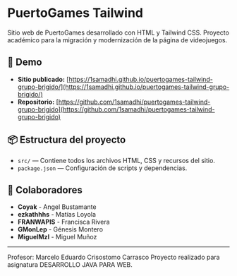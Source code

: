 # PuertoGames Tailwind

Sitio web de PuertoGames desarrollado con HTML y Tailwind CSS. Proyecto académico para la migración y modernización de la página de videojuegos.

## 🚀 Demo

- **Sitio publicado:** [https://1samadhi.github.io/puertogames-tailwind-grupo-brigido/](https://1samadhi.github.io/puertogames-tailwind-grupo-brigido/)
- **Repositorio:** [https://github.com/1samadhi/puertogames-tailwind-grupo-brigido](https://github.com/1samadhi/puertogames-tailwind-grupo-brigido)

## 📦 Estructura del proyecto

- `src/` — Contiene todos los archivos HTML, CSS y recursos del sitio.
- `package.json` — Configuración de scripts y dependencias.

## 👥 Colaboradores

- **Coyak** - Angel Bustamante
- **ezkathhhs** - Matías Loyola
- **FRANWAPIS** - Francisca Rivera
- **GMonLep** - Génesis Montero
- **MiguelMzl** - Miguel Muñoz

---

Profesor: Marcelo Eduardo Crisostomo Carrasco
Proyecto realizado para asignatura DESARROLLO JAVA PARA WEB.